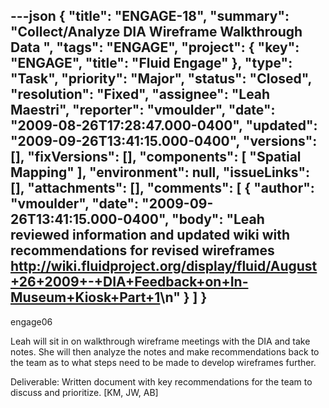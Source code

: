 ---json
{
  "title": "ENGAGE-18",
  "summary": "Collect/Analyze DIA Wireframe Walkthrough Data ",
  "tags": "ENGAGE",
  "project": {
    "key": "ENGAGE",
    "title": "Fluid Engage"
  },
  "type": "Task",
  "priority": "Major",
  "status": "Closed",
  "resolution": "Fixed",
  "assignee": "Leah Maestri",
  "reporter": "vmoulder",
  "date": "2009-08-26T17:28:47.000-0400",
  "updated": "2009-09-26T13:41:15.000-0400",
  "versions": [],
  "fixVersions": [],
  "components": [
    "Spatial Mapping"
  ],
  "environment": null,
  "issueLinks": [],
  "attachments": [],
  "comments": [
    {
      "author": "vmoulder",
      "date": "2009-09-26T13:41:15.000-0400",
      "body": "Leah reviewed information and updated wiki with recommendations for revised wireframes <http://wiki.fluidproject.org/display/fluid/August+26+2009+-+DIA+Feedback+on+In-Museum+Kiosk+Part+1>\n"
    }
  ]
}
---
engage06

Leah will sit in on walkthrough wireframe meetings with the DIA and take notes.  She will then analyze the notes and make recommendations back to the team as to what steps need to be made to develop wireframes further. &#x20;

Deliverable:  Written document with key recommendations for the team to discuss and prioritize. \[KM, JW, AB]

        
